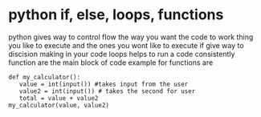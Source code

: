 # python if, else, loops, functions
python gives way to control flow the way you want the code to work
thing you like to execute and the ones you wont like to execute
if give way to discision making in your code
loops helps to run a code consistently
function are the main block of code
example for functions are 
~~~~
def my_calculator():
   value = int(input()) #takes input from the user
   value2 = int(input()) # takes the second for user
   total = value + value2
my_calculator(value, value2)
~~~~


